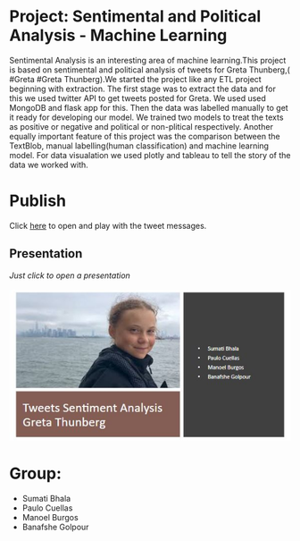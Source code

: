 # Project: Sentimental and Political Analysis - Machine Learning

Sentimental Analysis is an interesting area of machine learning.This project is based on sentimental and political analysis of tweets for Greta Thunberg,( #Greta #Greta Thunberg).We started the project like any ETL project beginning with extraction. The first stage was to extract the data and for this we used twitter API to get tweets posted for Greta. We used used MongoDB and flask app for this. Then the data was labelled manually to get it ready for developing our model. We trained two models to treat the texts as positive or negative and political or non-plitical respectively.
Another equally important feature of this project was the comparison between the TextBlob, manual labelling(human classification) and machine learning model. For data visualation we used plotly and tableau to tell the story of the data we worked with.


# Publish
Click [here](https://ml-tweet-sentiment-analysis.herokuapp.com/) to open and play with the tweet messages.

## Presentation
*Just click to open a presentation*<br><br>
[![presentation](/images/presentation.JPG)](https://drive.google.com/file/d/1Pi7N4hndmd4UJjdtRs2CvwIl6zqMwEtq/view?usp=sharing)

# Group:
- Sumati Bhala
- Paulo Cuellas
- Manoel Burgos
- Banafshe Golpour

 
